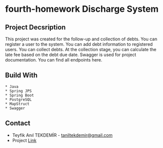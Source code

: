 # fourth-homework Discharge System
## Project Decsription

This project was created for the follow-up and collection of debts. You can register a user to the system. You can add debt information to registered users. You can collect debts. At the collection stage, you can calculate the late fee based on the debt due date.
Swagger is used for project documentation. You can find all endpoints here.
## Build With
    * Java
    * Spring JPS
    * Spring Boot
    * PostgreSQL
    * MapStruct
    * Swagger
    

## Contact 
- Teyfik Anıl TEKDEMİR - taniltekdemir@gmail.com
- Project [Link](https://github.com/n11-TalentHub-Java-Bootcamp/fourth-homework-taniltekdemir) 